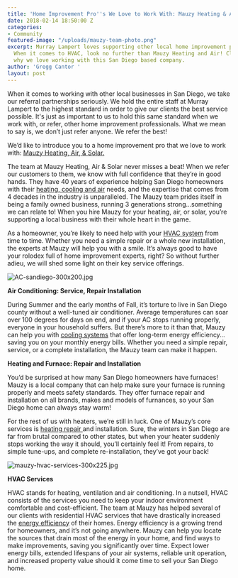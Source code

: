 ```yaml
---
title: 'Home Improvement Pro''s We Love to Work With: Mauzy Heating & Air'
date: 2018-02-14 18:50:00 Z
categories:
- Community
featured-image: "/uploads/mauzy-team-photo.png"
excerpt: Murray Lampert loves supporting other local home improvement professionals.
  When it comes to HVAC, look no further than Mauzy Heating and Air! Click to read
  why we love working with this San Diego based company.
author: 'Gregg Cantor '
layout: post
---
```


When it comes to working with other local businesses in San Diego, we take our referral partnerships seriously. We hold the entire staff at Murray Lampert to the highest standard in order to give our clients the best service possible. It's just as important to us to hold this same standard when we work with, or refer, other home improvement professionals. What we mean to say is, we don’t just refer anyone. We refer the best!

We’d like to introduce you to a home improvement pro that we love to work with: [Mauzy Heating, Air, & Solar.](https://www.mauzy.com/)

The team at Mauzy Heating, Air & Solar never misses a beat! When we refer our customers to them, we know with full confidence that they’re in good hands. They have 40 years of experience helping San Diego homeowners with their [heating, cooling and air](https://www.mauzy.com/services) needs, and the expertise that comes from 4 decades in the industry is unparalleled. The Mauzy team prides itself in being a family owned business, running 3 generations strong…something we can relate to! When you hire Mauzy for your heating, air, or solar, you’re supporting a local business with their whole heart in the game.

As a homeowner, you’re likely to need help with your [HVAC system](https://www.mauzy.com/services/hvac-san-diego/) from time to time. Whether you need a simple repair or a whole new installation, the experts at Mauzy will help you with a smile. It’s always good to have your rolodex full of home improvement experts, right? So without further adieu, we will shed some light on their key service offerings.

![AC-sandiego-300x200.jpg](/uploads/AC-sandiego-300x200.jpg)

**Air Conditioning: Service, Repair Installation**

During Summer and the early months of Fall, it’s torture to live in San Diego county without a well-tuned air conditioner. Average temperatures can soar over 100 degrees for days on end, and if your AC stops running properly, everyone in your household suffers. But there’s more to it than that, Mauzy can help you with [cooling systems](https://www.mauzy.com/services/air-conditioning-san-diego/) that offer long-term energy efficiency…saving you on your monthly energy bills. Whether you need a simple repair, service, or a complete installation, the Mauzy team can make it happen.

**Heating and Furnace: Repair and Installation**

You’d be surprised at how many San Diego homeowners have furnaces! Mauzy is a local company that can help make sure your furnace is running properly and meets safety standards. They offer furnace repair and installation on all brands, makes and models of furnances, so your San Diego home can always stay warm!

For the rest of us with heaters, we’re still in luck. One of Mauzy’s core services is [heating repair ](https://www.mauzy.com/services/heating-san-diego/)and installation. Sure, the winters in San Diego are far from brutal compared to other states, but when your heater suddenly stops working the way it should, you’ll certainly feel it! From repairs, to simple tune-ups, and complete re-installation, they’ve got your back!

![mauzy-hvac-services-300x225.jpg](/uploads/mauzy-hvac-services-300x225.jpg)

**HVAC Services**

HVAC stands for heating, ventilation and air conditioning. In a nutsell, HVAC consists of the services you need to keep your indoor environment comfortable and cost-efficient. The team at Mauzy has helped several of our clients with residential HVAC services that have drastically increased the [energy efficiency](https://murraylampert.com/green-home-improvements-a-beginners-guide/) of their homes. Energy efficiency is a growing trend for homeowners, and it’s not going anywhere. Mauzy can help you locate the sources that drain most of the energy in your home, and find ways to make improvements, saving you significantly over time. Expect lower energy bills, extended lifespans of your air systems, reliable unit operation, and increased property value should it come time to sell your San Diego home.